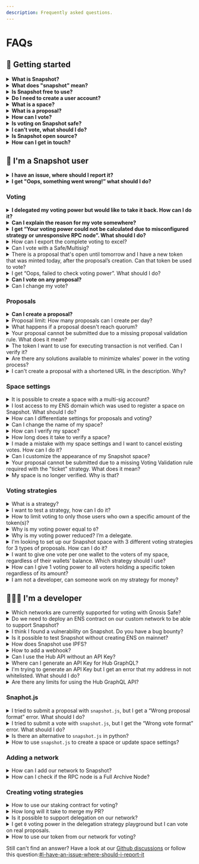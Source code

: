 ```yaml
---
description: Frequently asked questions.
---
```


# FAQs

## :wave: Getting started

<details>

<summary><strong>What is Snapshot?</strong></summary>

Snapshot is an **off-chain voting platform** that allows DAOs, DeFi protocols, or NFT communities to vote easily and **without gas fees**.

The tool allows high customization of the voting process to cater to the diverse needs of the users and organizations. Customization includes different aspects like calculation of the users' voting power, selection of the voting mechanism, proposal and vote validation, and many more.

</details>

<details>

<summary><strong>What does "snapshot" mean?</strong></summary>

In cryptocurrency, a snapshot is a record of the state of the blockchain at a particular block height. It means that you can for example track the holdings of a specific wallet back to a specific point in time. Snapshot, the voting platform, is using snapshots to validate if voters met the voting criteria at the moment of proposal creation. If a voter acquired required tokens after the proposal has been created, these newly acquired tokens would not be used for calculation of their voting power.

</details>

<details>

<summary><strong>Is Snapshot free to use?</strong></summary>

Yes. To create a space, you have to own an ENS domain and perform one transaction on-chain. Voting or proposing is completely free.

</details>

<details>

<summary><strong>Do I need to create a user account?</strong></summary>

No. Snapshot uses the universal web3 login - you need to have a wallet account like Metamask or Coinbase to connect to Snapshot.

</details>

<details>

<summary><strong>What is a space?</strong></summary>

You can think of a space as an organization's **account** on Snapshot which can be viewed by anyone visiting the platform. It serves as a hub for all proposals related to the organization and a source of information for the users. It’s also where users will vote on proposals in their community.

</details>

<details>

<summary><strong>What is a proposal?</strong></summary>

Proposals are key elements of the voting system. It presents a change suggestion related to a specific organization and enables eligible users to cast their vote.

</details>

<details>

<summary><strong>How can I vote?</strong></summary>

You need to connect to Snapshot with your wallet and fulfil the requirements defined by the voting strategies used by a specific space. For example, you might be required to hold a specific amount of the organization’s token. You can see the voting strategies directly on a proposal’s page in the **Information** section:

![](<.gitbook/assets/image (17) (2).png>)

If you don’t understand why your voting power is `0` or how the strategies work in detail, we recommend reaching out to the organization directly. In most cases you don’t have the voting power because you did not hold the required tokens at the time of proposal creation. Tokens which were acquired after the proposal has been create are not taken into account for the voting power calculation.

If you are eligible to vote, you can cast your vote directly from the proposal’s page. Once you select the choice(s) and confirm your vote, a new window will pop up and open your wallet extension in the browser. You will be then asked to sign a message which doesn’t create any gas fees (voting is free of charge) or affect your holdings. Signing the message is the last step of casting a vote. That’s it!

</details>

<details>

<summary><strong>Is voting on Snapshot safe?</strong></summary>

Yes. The message you sign in your wallet to cast the vote doesn’t affect your holdings or web3 identity. There are some spaces which are flagged with a warning badge if we suspect them to be fake but you don’t need to worry if you have cast a vote on their proposal. There is no risk to your funds associated with signing a Snapshot vote. You can read more about the badges in our documentation: [badges-and-warnings.md](user-guides/spaces/badges-and-warnings.md "mention")

</details>

<details>

<summary><strong>I can’t vote, what should I do?</strong></summary>

There might be multiple reasons for that. Most usually you didn’t have the required tokens in you wallet at the time of proposal creation. Have a look at [this discussion ](https://github.com/snapshot-labs/snapshot/discussions/767)to explore other potential reasons.

</details>

<details>

<summary><strong>Is Snapshot open source?</strong></summary>

Yes. All our repositories can be found at [https://github.com/snapshot-labs/](https://github.com/snapshot-labs/).

</details>

<details>

<summary><strong>How can I get in touch?</strong></summary>

If you have an issue with your space, a proposal or voting, make sure to first read the FAQ and use a search bar in our documentation: [https://docs.snapshot.org](https://docs.snapshot.org).

If it doesn’t answer your question or you would like to get in touch with regard to another topic, you can reach us in our [Discord](https://discord.snapshot.org) server and send a message in appropriate channel (i.e. [#general](https://discord.com/channels/707079246388133940/728646188252921956)) or create a new thread on the [#helpdesk](https://discord.com/channels/707079246388133940/1019725253519351838) forum.

</details>



## 👤 I'm a Snapshot user

<details>

<summary><strong>I have an issue, where should I report it?</strong></summary>

Before you report it make sure to browse through this FAQ, our documentation or the Discord server. There is a high chance that the issue has already been discussed before. If not, create a new thread on the [helpdesk forum](https://discord.com/channels/707079246388133940/1019725253519351838) with the following details:

* Clear title describing your issue
* Tags which are related to the problem
* Detailed description of the issue: what action were you trying to perform (i.e. casting a vote), what error did you get
* Screenshots - provide the screenshots of the error you are getting
* URLs - applicable urls, i.e. proposal or space url

</details>

<details>

<summary><strong>I get "Oops, something went wrong!” what should I do?</strong></summary>

We recommend to wait for around 10 minutes and try again. If the error persist, open the console panel (right click with your mouse and click `Inspect` and open the `Console` tab):

![](<.gitbook/assets/image (23).png>)

Make a screenshot of the panel and post a message on the [helpdesk forum on Discord](https://discord.com/channels/707079246388133940/1019725253519351838) with the following details:

* Topic: clear on context when you got the error - Cannot cast a vote - Oops, something went wrong
* What were you attempting to do? (i.e. vote on a proposal, create a proposal)
* Did you wait for some time before trying again?
* Paste the screenshot from the console panel.

</details>

### Voting

<details>

<summary><strong>I delegated my voting power but would like to take it back. How can I do it?</strong></summary>

You can remove your delegations by going to[https://demo.snapshot.org/#/delegate](https://demo.snapshot.org/#/delegate) and clicking the ❌ for the delegations you wish to remove.

![](<.gitbook/assets/image (22).png>)

Moreover, if you want to override your delegate’s vote on a proposal using [the delegation strategy](https://snapshot.org/#/strategy/delegation) you can simply cast your own vote and it will override the delegate’s vote. If the delegation happened on-chain, then head to the delegation portal of the project you’re looking for and redelegate there.

</details>

<details>

<summary><strong>Can I explain the reason for my vote somewhere?</strong></summary>

Yes, apart from the proposals using shielded voting.

You can add a short explanation when casting a vote:

![](<.gitbook/assets/image (34).png>)

</details>

<details>

<summary><strong>I get “Your voting power could not be calculated due to misconfigured strategy or unresponsive RPC node”. What should I do?</strong></summary>

This issue is related to either space settings or the failure of the external infrastructure that Snapshot relies on. We recommend to wait 15 minutes before trying again. If the error persists, please post a message in the [Misconfigured node](https://discord.com/channels/707079246388133940/1070376451070767124/1070376451070767124) thread on helpdesk forum on Discord with the following details:

* URL of the proposal you were trying to vote on
* The error message you received (in this case: “Your voting power could not be calculated due to misconfigured strategy or unresponsive RPC node”)
* Did you wait for 15 minutes before trying to cast the vote again

</details>

<details>

<summary>How can I export the complete voting to excel?</summary>

Go to the proposals page and click the download icon to get a CSV file. You can open it directly in excel or import it in the Google Sheets.

![](<.gitbook/assets/image (32).png>)

</details>

<details>

<summary>Can I vote with a Safe/Multisig?</summary>

Yes. You can find more details in our documentation here: [using-safe-multi-sig.md](user-guides/using-safe-multi-sig.md "mention")

</details>

<details>

<summary>There is a proposal that's open until tomorrow and I have a new token that was minted today, after the proposal’s creation. Can that token be used to vote?</summary>

No. Snapshot calculates the voting power on the basis of proposal creation time. If the token has not been stored in the wallet before the proposal was created it will not be taken into account.

</details>

<details>

<summary>I get “Oops, failed to check voting power”. What should I do?</summary>

This issue is related to either space settings or the failure of the external infrastructure that Snapshot relies on. We recommend to wait 15 minutes before trying again. If the error persists, please post a message in the [thread on helpdesk forum](https://discord.com/channels/707079246388133940/1070378969238601868/1070378969238601868) on Discord with the following details:

* URL of the proposal you were trying to vote on
* The error message you received (in this case: “Oops, failed to check voting power”)
* Did you wait for 15 minutes before trying to cast the vote again

</details>

<details>

<summary><strong>Can I vote on any proposal?</strong></summary>

No. Your eligibility to vote depends on the voting strategies defined by the space and usually requires holding the organization’s token. Some spaces allow anyone to vote, however this is a rare case.&#x20;

You can read more about the voting strategies in our documentation: [voting-strategies.md](user-guides/strategies/voting-strategies.md "mention")

</details>

<details>

<summary>Can I change my vote?</summary>

Yes, you can change your vote as long as the voting period is still active. Simply cast a new vote on the same proposal, and it will overwrite your previous vote.

</details>

### Proposals

<details>

<summary><strong>Can I create a proposal?</strong></summary>

It depends on the space settings. Spaces can set up a validation strategy which defines who is eligible to create a proposal, for example you need to hold at least 1ETH in your wallet in order to do so. Moreover, spaces can specify a list of users who can create proposals by listing their wallet addresses in the space settings. You can read more about [space settings](https://docs.snapshot.org/spaces/settings)  and [proposal validation](https://docs.snapshot.org/strategies/what-is-a-strategy-1).

</details>

<details>

<summary>Proposal limit: How many proposals can I create per day?</summary>

Users are restricted in the proposal creation by the limits imposed on Spaces.

Have a look at [proposals](user-guides/proposals/ "mention") to learn the limits specific for different Space types.

</details>

<details>

<summary>What happens if a proposal doesn't reach quorum?</summary>

If a proposal does not reach the required quorum, it is considered as not passed. However, the outcome of a proposal depends on the governance rules of the specific project. Some projects might still consider the proposal for further discussion, while others might require resubmission with modifications.

</details>

<details>

<summary>Your proposal cannot be submitted due to a missing proposal validation rule. What does it mean?</summary>

![](<.gitbook/assets/image (9) (3).png>)

Due to multiple spam attacks on Snapshot all Spaces are now required to set up a Proposal Validation. \
Head here to learn how to do it: [#how-to-use-validation-strategies](user-guides/strategies/validation-strategies.md#how-to-use-validation-strategies "mention")

</details>

<details>

<summary>The token I want to use for executing transaction is not verified. Can I verify it?</summary>

You can submit your request by following the process described in the [token-verification.md](user-guides/token-verification.md "mention") section.

</details>

<details>

<summary>Are there any solutions available to minimize whales' power in the voting process?</summary>

Absolutely! Have a look at the Quaratic Voting system (bear in mind that it should be parie

</details>

<details>

<summary>I can't create a proposal with a shortened URL in the description. Why?</summary>

Due to an increased amount of scam attacks on Snapshot, we do not allow shortened URLs in the proposal description. \
\
Make sure you provide a full URL to create a new proposal.

</details>

### Space settings&#x20;

<details>

<summary>It is possible to create a space with a multi-sig account?</summary>

Yes. In order to do so navigate to [https://app.safe.global](https://app.safe.global) and select Snapshot in the `Apps` tab. Your multi-sig address will connect to Snapshot and allow you to create spaces, proposals and vote.

</details>

<details>

<summary>I lost access to my ENS domain which was used to register a space on Snapshot. What should I do?</summary>

If you are still a controller of the space you can apply to delete your space or migrate the current space to another one with different ENS. Have a look at our documentation for more details: [migrate-or-delete.md](user-guides/spaces/migrate-or-delete.md "mention")

</details>

<details>

<summary>How can I differentiate settings for proposals and voting?</summary>

You can use sub-spaces on Snapshot. This solution allows you to link multiple spaces and set different settings for each of them depending on your needs. Have a look at our documentation to learn more: [sub-spaces.md](user-guides/spaces/sub-spaces.md "mention")

</details>

<details>

<summary>Can I change the name of my space?</summary>

Yes. You can do it in the space settings.&#x20;

Do not confuse it with changing the `ID` or the ENS domain for your space. To do that, you need to migrate the space. You can read more about changing the ENS domain in our documentation: [migrate-or-delete.md](user-guides/spaces/migrate-or-delete.md "mention")

</details>

<details>

<summary>How can I verify my space?</summary>

There is a list of requirements you have to meet. Have a look at our documentation to learn more: [get-verified.md](user-guides/spaces/get-verified.md "mention")

</details>

<details>

<summary>How long does it take to verify a space?</summary>

The process can take up to 72 hours.

</details>

<details>

<summary>I made a mistake with my space settings and I want to cancel existing votes. How can I do it?</summary>

You cannot invalidate existing votes. However you can delete the proposal.

If you are an admin of the space or proposal’s creator you can delete the current proposal by clicking `Delete` on the proposal’s page:

![](<.gitbook/assets/image (25).png>)

Then change the space settings and make sure to persist the changes.

Once the settings have been updated you can recreate the proposal from scratch.

</details>

<details>

<summary>Can I customize the appearance of my Snapshot space?</summary>

Yes, you can customize the appearance of your Snapshot space to some extent by setting a custom skin, which allows you to change the colors of your space. This customization feature is available for spaces using the custom domains setting.

</details>

<details>

<summary>Your proposal cannot be submitted due to a missing Voting Validation rule required with the "ticket" strategy. What does it mean?</summary>

![](<.gitbook/assets/image (2) (2).png>)

If your space is using only a [ticket](https://snapshot.org/#/strategy/ticket) Voting Strategy you are required to set a Voting Validation to minimize the risk of spam votes on your proposals. \
Without it, hackers can easily create multiple accounts (each getting 1 Voting Power) and take the voting process over.\
\
Have a read here to learn how to set it up: [#voting-validation-in-space-settings](user-guides/strategies/validation-strategies.md#voting-validation-in-space-settings "mention")

</details>

<details>

<summary>My space is no longer verified. Why is that?</summary>

Verification status is valid as long as the space meets all requirements. Make sure you meet all the requirements defined [here](user-guides/spaces/get-verified.md#how-to-get-your-space-verified) and reach out to our team on the Discord through [#helpdesk-tickets](https://discord.com/channels/707079246388133940/1090290400943677440) to regain the space verification.

</details>

### Voting strategies

<details>

<summary>What is a strategy?</summary>

Voting strategy is a set of conditions used to calculate user's voting power. Strategies enable Snapshot to calculate the final result of voting on a given proposal. You can read more about them in our documentation: [voting-strategies.md](user-guides/strategies/voting-strategies.md "mention")

</details>

<details>

<summary>I want to test a strategy, how can I do it?</summary>

You can use the playground on Snapshot available from the strategy’s page:

![](<.gitbook/assets/image (31).png>)

</details>

<details>

<summary>How to limit voting to only those users who own a specific amount of the token(s)?</summary>

You need to setup a basic voting validation which allows you to select a specific strategy and define the minimum threshold required for the user to vote. Have a look at our documentation here to learn more: [validation-strategies.md](user-guides/strategies/validation-strategies.md "mention")

</details>

<details>

<summary>Why is my voting power equal to <code>0</code>? </summary>

There might be multiple reasons for that. Most usually your voting power is equal to 0 as you didn’t have the required tokens in you wallet at the time of proposal creation. Have a look at [this discussion](https://github.com/snapshot-labs/snapshot/discussions/767) to explore other potential reasons.

</details>

<details>

<summary>Why is my voting power reduced? I’m a delegate. </summary>

If the proposal’s space is using the [delegation strategy](https://snapshot.org/#/strategy/delegation) and the address which delegated its voting power to you casts a vote on the specific proposal, your total voting power is reduced by the delegation which you received from the other address.

To give an example (using the `delegation` strategy):

* B has voting power of 20 of its own.
* A has voting power of 10 and delegates it to B.
* B has now a voting power equal to 30.
* If A does not vote, B’s voting power is 30.
* If A does vote, B’s voting power is 20. (30 reduced by 10)

</details>

<details>

<summary>I'm looking to set up our Snapshot space with 3 different voting strategies for 3 types of proposals. How can I do it? </summary>

You can use sub-spaces on Snapshot. This solution allows you to link different spaces and set different settings for each of them depending on your needs. Have a look at our documentation to learn more: [sub-spaces.md](user-guides/spaces/sub-spaces.md "mention")

</details>

<details>

<summary>I want to give one vote per one wallet to the voters of my space, regardless of their wallets’ balance. Which strategy should I use? </summary>

You can use the [ticket](https://snapshot.org/#/strategy/ticket) strategy.

</details>

<details>

<summary>How can I give 1 voting power to all voters holding a specific token regardless of its amount?</summary>

It's a two step process - you have to define a [validation strategy](user-guides/strategies/validation-strategies.md) and a [voting strategy](faq.md#voting-strategies) for your space.\
\
**1. Voting validation** \
In order to allow users to participate in voting, setup a `Basic` voting validation in the space settings. You can find it in the voting section in space settings:\
\
![](<.gitbook/assets/image (1) (5).png>)\
\
When defining the voting validation parameters, you have the option to specify the `strategies` for the tokens and the `minScore` required for voters to be eligible to vote:

Here is an example of the basic strategy setup for voters holding DAI tokens:

```
{
  "minScore": 1, # define the minimum required amount of token
  "strategies": [
   {
      "name": "erc20-balance-of",
      "params": { # define the specific token details
        "address": "0x6b175474e89094c44da98b954eedeac495271d0f",
        "symbol": "DAI",
        "decimals": 18
      }
  ]
}
```

**2. Voting strategy**&#x20;

Use the [Ticket](https://snapshot.org/#/strategy/ticket) strategy to give voting power equal to `1` to any user eligible to vote - users that passed the voting validation described in step 1.\
![](<.gitbook/assets/image (5) (4).png>)

</details>

<details>

<summary>I am not a developer, can someone work on my strategy for money? </summary>

Yes. You can create an issue on [https://github.com/snapshot-labs/snapshot-strategies/issues](https://github.com/snapshot-labs/snapshot-strategies/issues) and then post in on the [#contributor](https://discord.com/channels/707079246388133940/865557228702662667) channel on Discord.

\
Snapshot is not reponsible for the agreement between you and the contributors.

</details>

## 🧑🏻‍💻 I'm a developer

<details>

<summary>Which networks are currently supported for voting with Gnosis Safe? </summary>

You can find the networks’ IDs here: [https://github.com/snapshot-labs/snapshot-relayer/blob/master/src/check.ts#L9](https://github.com/snapshot-labs/snapshot-relayer/blob/master/src/check.ts#L9)

</details>

<details>

<summary>Do we need to deploy an ENS contract on our custom network to be able to support Snapshot? </summary>

No, it’s not needed.

</details>

<details>

<summary>I think I found a vulnerability on Snapshot. Do you have a bug bounty?</summary>

Yes, we do. Please create report on the respective repository as showed below:

![](<.gitbook/assets/image (33).png>)

</details>

<details>

<summary>Is it possible to test Snapshot without creating ENS on mainnet?</summary>

Yes. You can use the [https://demo.snapshot.org](https://demo.snapshot.org) with an ENS domain on Goerli Testnet.

</details>

<details>

<summary>How does Snapshot use IPFS?</summary>

We use IPFS to pin the receipts of the votes. You can have a more detailed look at the [IPFS article](https://blog.ipfs.tech/2022-08-25-snapshot-ipfs-case-study/).

</details>

<details>

<summary>How to add a webhook? </summary>

Have a look at our documentation: [webhooks.md](tools/webhooks.md "mention")

</details>

<details>

<summary>Can I use the Hub API without an API Key?</summary>

Yes you can, however we encourage everyone to apply for a key to ensure a continuous access to the service as the limits for the keyless access are much lower than with an API Key.

Learn more here: [api-keys.md](tools/graphql-api/api-keys.md "mention")

</details>

<details>

<summary>Where can I generate an API Key for Hub GraphQL?</summary>

Head to [api-keys.md](tools/graphql-api/api-keys.md "mention") to apply for a key and generate it for your own usage.

</details>

<details>

<summary>I'm trying to generate an API Key but I get an error that my address in not whitelisted. What should I do?</summary>

If you have filled in the [API Request Key Form](tools/graphql-api/api-keys.md#api-key-request-form) please have some patience and wait for our direct response to the contact you provided in it.

If you haven't filled in the form yet then please do so and we will reach out to you shortly.

You can find more details about the process here: [api-keys.md](tools/graphql-api/api-keys.md "mention")

</details>

<details>

<summary>Are there any limits for using the Hub GraphQL API?</summary>

Yes. Currently you can send 120 requests per every 20 seconds.

After September 12th the limits will be updated:

**🔓 No API Key:** 100 requests per minute.

**🔑 With the API Key:** 2 million requests per month.\


Learn how to apply and generate your API Key here: [api-keys.md](tools/graphql-api/api-keys.md "mention")

</details>

### Snaphot.js&#x20;

<details>

<summary>I tried to submit a proposal with <code>snapshot.js</code>, but I get a “Wrong proposal format” error. What should I do?</summary>

There is a high chance that something is missing in the proposal’s payload. Make sure you are following the proposal schema defined here → [https://github.com/snapshot-labs/snapshot.js/blob/master/src/schemas/proposal.json](https://github.com/snapshot-labs/snapshot.js/blob/master/src/schemas/proposal.json)

</details>

<details>

<summary>I tried to submit a vote with <code>snapshot.js</code>, but I get the “Wrong vote format” error. What should I do?</summary>

Make sure that you’re following the vote schema defined here → [https://github.com/snapshot-labs/snapshot.js/blob/master/src/schemas/vote.json](https://github.com/snapshot-labs/snapshot.js/blob/master/src/schemas/vote.json).

A common mistake is using a wrong type (string instead of object) or extending a limit of a value (i.e. `reason` ).

</details>

<details>

<summary>Is there an alternative to <code>snapshot.js</code> in python?</summary>

No. If you are interested in building it, reach out to the team on the [#contributor](https://discord.com/channels/707079246388133940/865557228702662667) channel!

</details>

<details>

<summary>How to use <code>snapshot.js</code> to create a space or update space settings?</summary>

Have a look at our documentation here: [#create-or-edit-a-space](tools/snapshot.js.md#create-or-edit-a-space "mention")

</details>

### Adding a network

<details>

<summary>How can I add our network to Snapshot?</summary>

Follow our documentation to learn all the steps to add a new network to Snapshot: [#add-a-new-network](developer-guides/networks.md#add-a-new-network "mention")

</details>

<details>

<summary>How can I check if the RPC node is a Full Archive Node?</summary>

You can send a request to the node and try to fetch the genesis block:

```
$ curl -H "content-type: application/json" -X POST --data '{"id":0,"jsonrpc":"2.0","method":"eth_getBalance","params":["<CONTRACT_HASH>","0x1"]}' <RPC_URL>
```

If you get a correct response without any errors, the Node is a Full Archive.

</details>

### Creating voting strategies

<details>

<summary>How to use our staking contract for voting? </summary>

You can browse through the existing staking strategies →[https://snapshot.org/#/?type=strategies\&q=stake](https://snapshot.org/#/?type=strategies\&q=stake).

If none of them work for you, have a look at the options below.

* In order to use the staking contract it has to have a `balanceOf` method which allows reading the balance of the staked tokens. You can use the[https://snapshot.org/#/strategy/erc20-balance-of](https://snapshot.org/#/strategy/erc20-balance-of) strategy with it.
* If your contract has a method getting the balance named differently, you can also use the[https://snapshot.org/#/strategy/contract-call](https://snapshot.org/#/strategy/contract-call) strategy.

</details>

<details>

<summary>How long will it take to merge my PR?</summary>

It usually takes around 72 hours so please have some patience. Once the PR is merged, you will also have to wait for a new release of the repository which can take another couple of days.

</details>

<details>

<summary>Is it possible to support delegation on our network?</summary>

Yes. If it’s not supported yet you can create a custom voting strategy to enable delegation on your network. You can see an example here →[https://snapshot.org/#/strategy/orbs-network-delegation](https://snapshot.org/#/strategy/orbs-network-delegation)



To learn more have a look at our documentation: [voting-strategy.md](developer-guides/create-a-strategy/voting-strategy.md "mention")

</details>

<details>

<summary>I get <code>0</code> voting power in the delegation strategy playground but I can vote on real proposals.</summary>

Most probably you are missing the `delegationSpace` parameter. Make sure to provide the ENS domain of the space you are testing.

</details>

<details>

<summary>How to use our token from our network for voting?</summary>

If it doesn’t exist yet, you can create a new voting strategy. Have a look at our documentation to learn more: [voting-strategy.md](developer-guides/create-a-strategy/voting-strategy.md "mention")

</details>



Still can't find an answer? Have a look at our [Github discussions](https://github.com/snapshot-labs/snapshot/discussions/categories/q-a) or follow this question:[#i-have-an-issue-where-should-i-report-it](faq.md#i-have-an-issue-where-should-i-report-it "mention")
